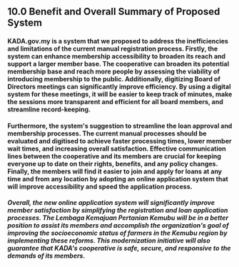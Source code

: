 ## 10.0 Benefit and Overall Summary of Proposed System

#### KADA.gov.my is a system that we proposed to address the inefficiencies and limitations of the current manual registration process. Firstly, the system can enhance membership accessibility to broaden its reach and support a larger member base. The cooperative can broaden its potential membership base and reach more people by assessing the viability of introducing membership to the public. Additionally, digitizing Board of Directors meetings can significantly improve efficiency. By using a digital system for these meetings, it will be easier to keep track of minutes, make the sessions more transparent and efficient for all board members, and streamline record-keeping. 

#### Furthermore, the system's suggestion to streamline the loan approval and membership processes. The current manual processes should be evaluated and digitised to achieve faster processing times, lower member wait times, and increasing overall satisfaction. Effective communication lines between the cooperative and its members are crucial for keeping everyone up to date on their rights, benefits, and any policy changes. Finally, the members will find it easier to join and apply for loans at any time and from any location by adopting an online application system that will improve accessibility and speed the application process.  

##### Overall, the new online application system will significantly improve member satisfaction by simplifying the registration and loan application processes. The Lembaga Kemajuan Pertanian Kemubu will be in a better position to assist its members and accomplish the organization's goal of improving the socioeconomic status of farmers in the Kemubu region by implementing these reforms. This modernization initiative will also guarantee that KADA's cooperative is safe, secure, and responsive to the demands of its members.  
